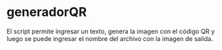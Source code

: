 # generadorQR

El script permite ingresar un texto, genera la imagen con el código QR y luego se puede ingresar el nombre del archivo con la imagen de salida.
